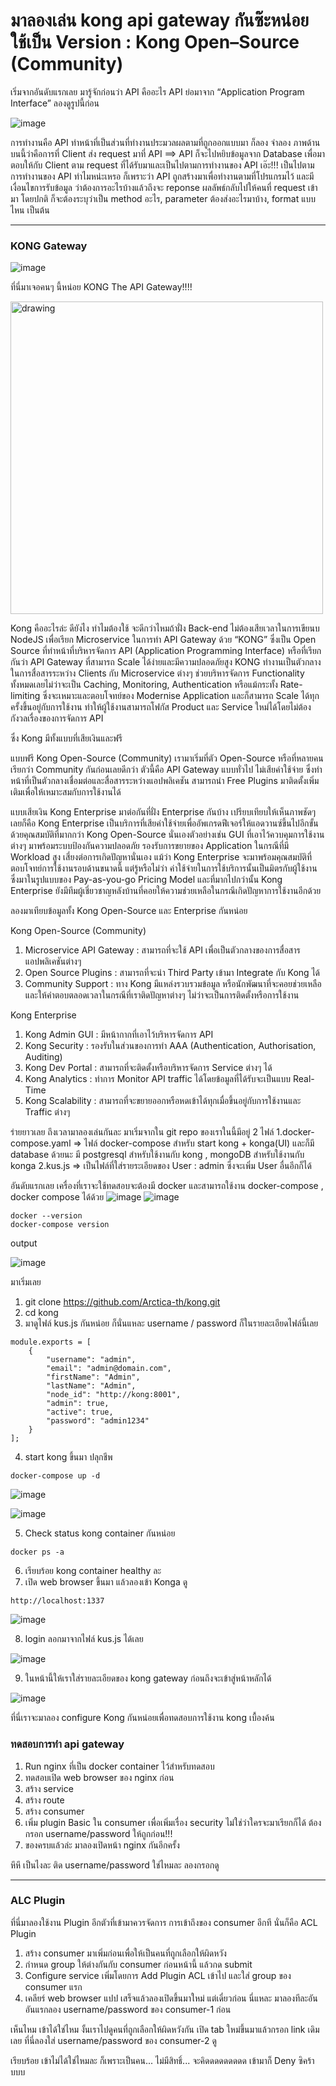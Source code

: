# มาลองเล่น kong api gateway กันซ๊ะหน่อย ใช้เป็น Version : Kong Open–Source (Community) 

เริ่มจากอันดับแรกเลย มารู้จักก่อนว่า API คืออะไร API ย่อมาจาก “Application Program Interface” ลองดูรูปนี้ก่อน

![image](https://github.com/Arctica-th/kong/assets/105619969/08b2f82f-c318-44f7-a55d-3abf01b61afa)

การทำงานคือ API ทำหน้าที่เป็นส่วนที่ทำงานประมวลผลตามที่ถูกออกแบบมา ก็ลอง จำลอง ภาพด้านบนนี้ว่าคือการที่ Client ส่ง request มาที่ API ==> API ก็จะไปหยิบข้อมูลจาก Database เพื่อมาตอบให้กับ Client ตาม request ที่ได้รับมาและเป็นไปตามการทำงานของ API เอ๊ะ!!! เป็นไปตามการทำงานของ API ทำไมหน่ะเหรอ ก็เพราะว่า API ถูกสร้างมาเพื่อทำงานตามที่โปรแกรมไว้ และมีเงื่อนไขการรับข้อมูล ว่าต้องการอะไรบ้างแล้วถึงจะ reponse ผลลัพธ์กลับไปให้คนที่ request เข้ามา โดยปกติ ก็จะต้องระบุว่าเป็น method อะไร, parameter ต้องส่งอะไรมาบ้าง, format แบบไหน เป็นต้น

---

### KONG Gateway ###
![image](https://github.com/Arctica-th/kong/assets/105619969/bb039901-67dd-4619-9982-951ee9ae4029)

ที่นี่มาเจอคนๆ นี้หน่อย KONG The API Gateway!!!!

<img src="https://github.com/Arctica-th/kong/assets/105619969/b030c159-a184-43ba-9b87-25ead42ffebc" alt="drawing" width="500"/>

Kong คืออะไรล่ะ ดียังไง ทำไมต้องใช้ จะดีกว่าไหมถ้าฝั่ง Back-end ไม่ต้องเสียเวลาในการเขียนบ NodeJS เพื่อเรียก Microservice ในการทำ API Gateway ด้วย “KONG” ซึ่งเป็น Open Source ที่ทำหน้าที่บริหารจัดการ API (Application Programming Interface) หรือที่เรียกกันว่า API Gateway ที่สามารถ Scale ได้ง่ายและมีความปลอดภัยสูง KONG ทำงานเป็นตัวกลางในการสื่อสารระหว่าง Clients กับ Microservice ต่างๆ ช่วยบริหารจัดการ Functionality ทั้งหมดเลยไม่ว่าจะเป็น Caching, Monitoring, Authentication หรือแม้กระทั้ง Rate-limiting ซึ่งจะเหมาะและตอบโจทย์ของ Modernise Application และก็สามารถ Scale ได้ทุกครั้งขึ้นอยู่กับการใช้งาน ทำให้ผู้ใช้งานสามารถโฟกัส Product และ Service ใหม่ได้โดยไม่ต้องกังวลเรื่องของการจัดการ API

ซึ่ง Kong มีทั้งแบบที่เสียเงินและฟรี

แบบฟรี Kong Open-Source (Community)
เรามาเริ่มที่ตัว Open-Source หรือที่หลายคนเรียกว่า Community กันก่อนเลยดีกว่า ตัวนี้คือ API Gateway แบบทั่วไป ไม่เสียค่าใช้จ่าย ซึ่งทำหน้าที่เป็นตัวกลางเชื่อมต่อและสื่อสารระหว่างแอปพลิเคชัน สามารถนำ Free Plugins มาติดตั้งเพิ่มเติมเพื่อให้เหมาะสมกับการใช้งานได้

แบบเสียเงิน Kong Enterprise
มาต่อกันที่ฝั่ง Enterprise กันบ้าง เปรียบเทียบให้เห็นภาพชัดๆ เลยก็คือ Kong Enterprise เป็นบริการที่เสียค่าใช้จ่ายเพื่ออัพเกรดฟีเจอร์ให้แอดวานซ์ขึ้นไปอีกขั้น ด้วยคุณสมบัติที่มากกว่า Kong Open-Source นั่นเองตัวอย่างเช่น GUI ที่เอาไว้ควบคุมการใช้งานต่างๆ มาพร้อมระบบป้องกันความปลอดภัย รองรับการขยายของ Application ในกรณีที่มี Workload สูง เสี่ยงต่อการเกิดปัญหานั่นเอง
แม้ว่า Kong Enterprise จะมาพร้อมคุณสมบัติที่ตอบโจทย์การใช้งานรอบด้านขนาดนี้ แต่รู้หรือไม่ว่า ค่าใช้จ่ายในการใช้บริการนั้นเป็นมิตรกับผู้ใช้งาน ซึ่งมาในรูปแบบของ Pay-as-you-go Pricing Model และที่มากไปกว่านั้น Kong Enterprise ยังมีทีมผู้เชี่ยวชาญหลังบ้านที่คอยให้ความช่วยเหลือในกรณีเกิดปัญหาการใช้งานอีกด้วย

ลองมาเทียบข้อมูลทั้ง Kong Open-Source และ Enterprise กันหน่อย

Kong Open-Source (Community)
1. Microservice  API Gateway : สามารถที่จะใช้ API เพื่อเป็นตัวกลางของการสื่อสารแอปพลิเคชันต่างๆ
2. Open Source Plugins : สามารถที่จะนำ Third Party เข้ามา Integrate กับ Kong ได้
3. Community Support : ทาง Kong มีแหล่งรวบรวมข้อมูล หรือนักพัฒนาที่จะคอยช่วยเหลือและให้คำตอบตลอดเวลาในกรณีที่เราติดปัญหาต่างๆ ไม่ว่าจะเป็นการติดตั้งหรือการใช้งาน

Kong Enterprise
1. Kong Admin GUI : มีหน้ากากที่เอาไว้บริหารจัดการ API
2. Kong Security : รองรับในส่วนของการทำ AAA (Authentication, Authorisation, Auditing)
3. Kong Dev Portal : สามารถที่จะติดตั้งหรือบริหารจัดการ Service ต่างๆ ได้
4. Kong Analytics : ทำการ Monitor API traffic ได้โดยข้อมูลที่ได้รับจะเป็นแบบ Real-Time
5. Kong Scalability : สามารถที่จะขยายออกหรือหดเข้าได้ทุกเมื่อขึ้นอยู่กับการใช้งานและ Traffic ต่างๆ

ร่ายยาวเลย ถึงเวลามาลองเล่นกันละ มาเริ่มจากใน git repo ของเราในนี้มีอยู่ 2 ไฟล์
1.docker-compose.yaml => ไฟล์ docker-compose สำหรับ start kong + konga(UI) และก็มี database ด้วยนะ มี postgresql สำหรับใช้งานกับ kong , mongoDB สำหรับใช้งานกับ konga
2.kus.js => เป็นไฟล์ที่ใส่รายระเอียดของ User : admin ซึ่งจะเพิ่ม User อื่นอีกก็ได้

อันดับแรกเลย เครื่องที่เราจะใช้ทดสอบจะต้องมี docker และสามารถใช้งาน docker-compose , docker compose ได้ด้วย
![image](https://github.com/Arctica-th/kong/assets/105619969/8429d1b7-08e3-47af-9916-2b5ac0349e48)
![image](https://github.com/Arctica-th/kong/assets/105619969/bbd2fb6e-195c-459f-aae0-512985c1ce2f)

```
docker --version
docker-compose version
```

output

![image](https://github.com/Arctica-th/kong/assets/105619969/1678a858-740e-4432-a79d-584bd4b9ae0c)


มาเริ่มเลย
1. git clone https://github.com/Arctica-th/kong.git
2. cd kong
3. มาดูไฟล์ kus.js กันหน่อย ก็นั่นแหละ username / password ก็ในรายละเอียดไฟล์นี้เลย
```
module.exports = [
    {
        "username": "admin",
        "email": "admin@domain.com",
        "firstName": "Admin",
        "lastName": "Admin",
        "node_id": "http://kong:8001",
        "admin": true,
        "active": true,
        "password": "admin1234"
    }
];
```
4. start kong ขึ้นมา ปลุกชีพ
```
docker-compose up -d
```
![image](https://github.com/Arctica-th/kong/assets/105619969/e7796e6a-7291-47ed-a96f-94522de890be)

![image](https://github.com/Arctica-th/kong/assets/105619969/925c2d15-e7f4-4153-9b8f-00f363809871)

5. Check status kong container กันหน่อย
```
docker ps -a
```

6. เรียบร้อย kong container healthy ละ
7. เปิด web browser ขึ้นมา แล้วลองเข้า Konga ดู
```
http://localhost:1337
```

![image](https://github.com/Arctica-th/kong/assets/105619969/81d82ac4-f8c2-41aa-9a45-d32e0e63dbe1)


8. login ลอกมาจากไฟล์ kus.js ได้เลย

![image](https://github.com/Arctica-th/kong/assets/105619969/94b7eadc-e529-4385-84b5-0296778ab881)

9. ในหน้านี้ให้เราใส่รายละเอียดของ kong gateway ก่อนถึงจะเข้าสู่หน้าหลักได้

![image](https://github.com/Arctica-th/kong/assets/105619969/73fb7f8d-c80a-4393-b25a-c4a260e01c65)

ที่นี่เราจะมาลอง configure Kong กันหน่อยเพื่อทดสอบการใช้งาน kong เบื้องค้น

### ทดสอบการทำ api gateway ###
1. Run nginx ที่เป็น docker container ไว้สำหรับทดสอบ
2. ทดสอบเปิด web browser ของ nginx ก่อน
3. สร้าง service
4. สร้าง route
5. สร้าง consumer
6. เพิ่ม plugin Basic ใน consumer เพื่อเพิ่มเรื่อง security ไม่ใช่ว่าใครจะมาเรียกก็ได้ ต้องกรอก username/password ให้ถูกก่อน!!!
7. ของครบแล้วล่ะ มาลองเปิดหน้า nginx กันอีกครั้ง

หึหึ เป็นไงละ ติด username/password ใช่ไหมละ ลองกรอกดู

---

### ALC Plugin ###

ที่นี่มาลองใช้งาน Plugin อีกตัวที่เข้ามาควรจัดการ การเข้าถึงของ consumer อีกที นั่นก็คือ ACL Plugin

1. สร้าง consumer มาเพิ่มก่อนเพื่อให้เป็นคนที่ถูกเลือกให้ผิดหวัง
2. กำหนด group ให้ต่างกันกับ consumer ก่อนหน้านี้ แล้วกด submit
3. Configure service เพิ่มโดยการ Add Plugin ACL เข้าไป และใส่ group ของ consumer แรก
4. เคลียร์ web browser แปป เสร็จแล้วลองเปิดขึ้นมาใหม่ แต่เดี๋ยวก่อน นี่แหละ มาลองทีละอัน อันแรกลอง username/password ของ consumer-1 ก่อน

เห็นไหม เข้าได้ใช่ไหม งั้นเราไปดูคนที่ถูกเลือกให้ผิดหวังกัน เปิด tab ใหม่ขึ้นมาแล้วกรอก link เดิมเลย ที่นี่ลองใส่ username/password ของ consumer-2 ดู

เรียบร้อย เข้าไม่ได้ใช่ไหมละ ก็เพราะเป็นคน... ไม่มีสิทธิ์... จะคิดดดดดดดดด เข้ามาก็ Deny ซิคร้าบบบ
